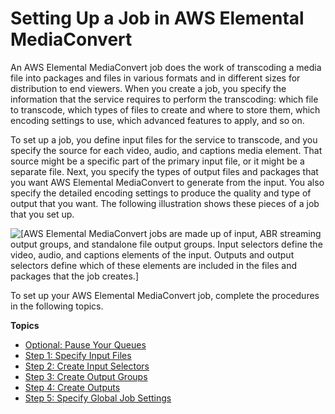# Setting Up a Job in AWS Elemental MediaConvert<a name="setting-up-a-job"></a>

An AWS Elemental MediaConvert job does the work of transcoding a media file into packages and files in various formats and in different sizes for distribution to end viewers\. When you create a job, you specify the information that the service requires to perform the transcoding: which file to transcode, which types of files to create and where to store them, which encoding settings to use, which advanced features to apply, and so on\.

To set up a job, you define input files for the service to transcode, and you specify the source for each video, audio, and captions media element\. That source might be a specific part of the primary input file, or it might be a separate file\. Next, you specify the types of output files and packages that you want AWS Elemental MediaConvert to generate from the input\. You also specify the detailed encoding settings to produce the quality and type of output that you want\. The following illustration shows these pieces of a job that you set up\.

![\[AWS Elemental MediaConvert jobs are made up of input, ABR streaming output groups, and standalone file output groups. Input selectors define the video, audio, and captions elements of the input. Outputs and output selectors define which of these elements are included in the files and packages that the job creates.\]](http://docs.aws.amazon.com/mediaconvert/latest/ug/images/Job_overview.png)

To set up your AWS Elemental MediaConvert job, complete the procedures in the following topics\.

**Topics**
+ [Optional: Pause Your Queues](optional-pause-the-queue.md)
+ [Step 1: Specify Input Files](specify-input-settings.md)
+ [Step 2: Create Input Selectors](create-selectors.md)
+ [Step 3: Create Output Groups](specify-output-groups.md)
+ [Step 4: Create Outputs](create-outputs.md)
+ [Step 5: Specify Global Job Settings](specify-global-job-settings.md)